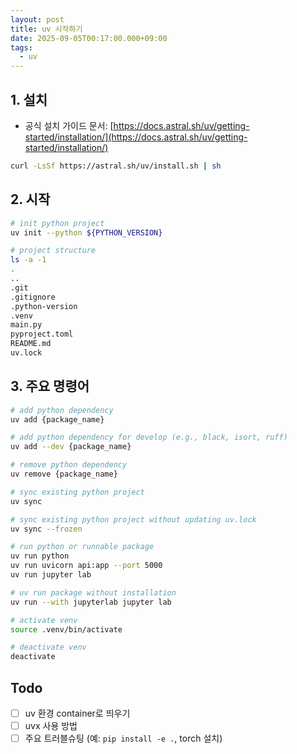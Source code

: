 ```yaml
---
layout: post
title: uv 시작하기
date: 2025-09-05T00:17:00.000+09:00
tags:
  - uv
---
```

## 1. 설치
- 공식 설치 가이드 문서:
[https://docs.astral.sh/uv/getting-started/installation/](https://docs.astral.sh/uv/getting-started/installation/)

```bash
curl -LsSf https://astral.sh/uv/install.sh | sh
```

## 2. 시작

```bash
# init python project
uv init --python ${PYTHON_VERSION}

# project structure
ls -a -1
.
..
.git
.gitignore
.python-version
.venv
main.py
pyproject.toml
README.md
uv.lock
```


## 3. 주요 명령어

```bash
# add python dependency
uv add {package_name}

# add python dependency for develop (e.g., black, isort, ruff)
uv add --dev {package_name}

# remove python dependency
uv remove {package_name}

# sync existing python project
uv sync

# sync existing python project without updating uv.lock
uv sync --frozen

# run python or runnable package
uv run python
uv run uvicorn api:app --port 5000
uv run jupyter lab

# uv run package without installation
uv run --with jupyterlab jupyter lab

# activate venv
source .venv/bin/activate

# deactivate venv
deactivate
```

## Todo
- [ ] uv 환경 container로 띄우기
- [ ] uvx 사용 방법
- [ ] 주요 트러블슈팅 (예: `pip install -e .`, torch 설치)
